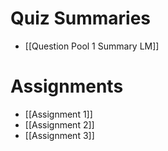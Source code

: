 # Quiz Summaries
- [[Question Pool 1 Summary LM]]

# Assignments
- [[Assignment 1]]
- [[Assignment 2]]
- [[Assignment 3]]